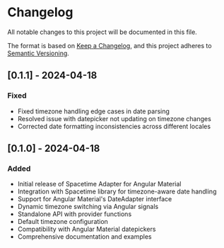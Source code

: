 # Changelog

All notable changes to this project will be documented in this file.

The format is based on [Keep a Changelog](https://keepachangelog.com/en/1.0.0/),
and this project adheres to [Semantic Versioning](https://semver.org/spec/v2.0.0.html).

## [0.1.1] - 2024-04-18

### Fixed
- Fixed timezone handling edge cases in date parsing
- Resolved issue with datepicker not updating on timezone changes
- Corrected date formatting inconsistencies across different locales

## [0.1.0] - 2024-04-18

### Added
- Initial release of Spacetime Adapter for Angular Material
- Integration with Spacetime library for timezone-aware date handling
- Support for Angular Material's DateAdapter interface
- Dynamic timezone switching via Angular signals
- Standalone API with provider functions
- Default timezone configuration
- Compatibility with Angular Material datepickers
- Comprehensive documentation and examples 
